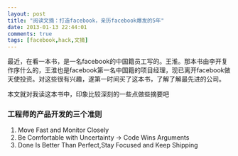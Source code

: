```yaml
---
layout: post
title: "阅读文摘：打造facebook，亲历facebook爆发的5年"
date: 2013-01-13 22:44:01
comments: true
tags: [facebook,hack,文摘]
---
```


最近，在看一本书，是一名facebook的中国籍员工写的。王淮。那本书由李开复作序什么的，王淮也是facebook第一名中国籍的项目经理，现已离开facebook做天使投资。对这些很有兴趣，遂第一时间买了这本书，了解了解最先进的公司。
<!--more-->
本文就对我读这本书中，印象比较深刻的一些点做些摘要吧

### 工程师的产品开发的三个准则
 
 1. Move Fast and Monitor Closely
 1. Be Comfortable with Uncertainty &rarr; Code Wins Arguments
 1. Done Is Better Than Perfect,Stay Focused and Keep Shipping